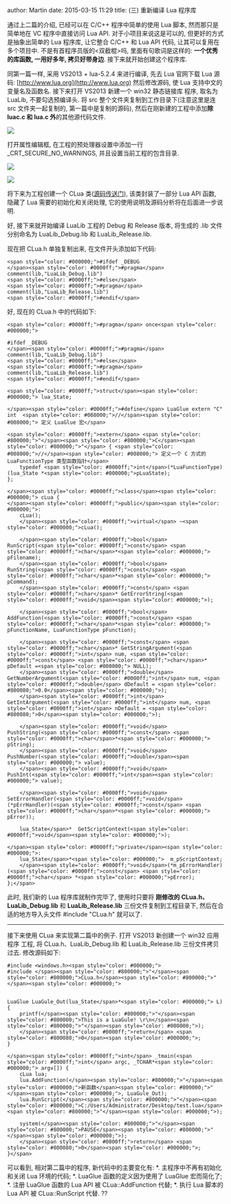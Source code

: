author: Martin
date: 2015-03-15 11:29
title: (三) 重新编译 Lua 程序库

通过上二篇的介绍, 已经可以在 C/C++ 程序中简单的使用 Lua 脚本, 然而那只是简单地在 VC 程序中直接访问 Lua API.
对于小项目来说这是可以的, 但更好的方式是抽象出简单的 Lua 程序库, 让它整合 C/C++ 和 Lua API 代码, 让其可以复用在多个项目中.
不是有首程序员版的<双截棍>吗, 里面有句歌词是这样的: **一个优秀的库函数, 一用好多年, 拷贝好带身边**.
接下来就开始创建这个程序库.

同第一篇一样, 采用 VS2013 + lua-5.2.4 来进行编译, 先去 Lua 官网下载 Lua 源码: [http://www.lua.org](http://www.lua.org)
然后修改源码, 使 Lua 支持中文的变量名及函数名.
接下来打开 VS2013 新建一个 win32 静态链接库 程序, 取名为 LuaLib, 不要勾选预编译头.
将 src 整个文件夹复制到工作目录下(注意这里是连 src 文件夹一起复制的, 第一篇中是复制的源码), 然后在刚新建的工程中添加**除 luac.c 和 lua.c 外**的其他源代码文件.

![](http://i62.tinypic.com/6r0n79.jpg)

打开属性编辑框, 在工程的预处理器设置中添加一行 _CRT_SECURE_NO_WARNINGS, 并且设置当前工程的包含目录.

![](http://i62.tinypic.com/b8nv55.jpg)

![](http://i58.tinypic.com/awauy1.jpg)

将下来为工程创建一个 CLua 类([源码传送门](https://github.com/z351522453/LuaLib)), 该类封装了一部分 Lua API 函数, 隐藏了 Lua 需要的初始化和关闭处理, 它的使用说明及源码分析将在后面进一步说明.

好, 接下来就开始编译 LuaLib 工程的 Debug 和 Release 版本, 将生成的 .lib 文件分别命名为 LuaLib_Debug.lib 和 LuaLib_Release.lib.

现在把 CLua.h 单独复制出来, 在文件开头添加如下代码:





    <span style="color: #000000;">#ifdef _DEBUG
    </span><span style="color: #0000ff;">#pragma</span> comment(lib,"LuaLib_Debug.lib")
    <span style="color: #0000ff;">#else</span>
    <span style="color: #0000ff;">#pragma</span> comment(lib,"LuaLib_Release.lib")
    <span style="color: #0000ff;">#endif</span>







好, 现在的 CLua.h 中的代码如下:





    <span style="color: #0000ff;">#pragma</span> once<span style="color: #000000;">

    #ifdef _DEBUG
    </span><span style="color: #0000ff;">#pragma</span> comment(lib,"LuaLib_Debug.lib")
    <span style="color: #0000ff;">#else</span>
    <span style="color: #0000ff;">#pragma</span> comment(lib,"LuaLib_Release.lib")
    <span style="color: #0000ff;">#endif</span>

    <span style="color: #0000ff;">struct</span><span style="color: #000000;"> lua_State;

    </span><span style="color: #0000ff;">#define</span> LuaGlue extern "C" int  <span style="color: #008000;">//</span><span style="color: #008000;"> 定义 LuaGlue 宏</span>

    <span style="color: #0000ff;">extern</span> <span style="color: #800000;">"</span><span style="color: #800000;">C</span><span style="color: #800000;">"</span> { <span style="color: #008000;">//</span><span style="color: #008000;"> 定义一个 C 方式的 LuaFunctionType 类型函数指针</span>
        typedef <span style="color: #0000ff;">int</span>(*LuaFunctionType)(lua_State *<span style="color: #000000;">pLuaState);
    };

    </span><span style="color: #0000ff;">class</span><span style="color: #000000;"> cLua {
    </span><span style="color: #0000ff;">public</span><span style="color: #000000;">:
        cLua();
        </span><span style="color: #0000ff;">virtual</span> ~<span style="color: #000000;">cLua();

        </span><span style="color: #0000ff;">bool</span>        RunScript(<span style="color: #0000ff;">const</span> <span style="color: #0000ff;">char</span>*<span style="color: #000000;"> pFilename);
        </span><span style="color: #0000ff;">bool</span>        RunString(<span style="color: #0000ff;">const</span> <span style="color: #0000ff;">char</span>*<span style="color: #000000;"> pCommand);
        </span><span style="color: #0000ff;">const</span> <span style="color: #0000ff;">char</span>* GetErrorString(<span style="color: #0000ff;">void</span><span style="color: #000000;">);

        </span><span style="color: #0000ff;">bool</span>        AddFunction(<span style="color: #0000ff;">const</span> <span style="color: #0000ff;">char</span>*<span style="color: #000000;"> pFunctionName, LuaFunctionType pFunction);

        </span><span style="color: #0000ff;">const</span> <span style="color: #0000ff;">char</span>* GetStringArgument(<span style="color: #0000ff;">int</span> num, <span style="color: #0000ff;">const</span> <span style="color: #0000ff;">char</span>* pDefault =<span style="color: #000000;"> NULL);
        </span><span style="color: #0000ff;">double</span>        GetNumberArgument(<span style="color: #0000ff;">int</span> num, <span style="color: #0000ff;">double</span> dDefault = <span style="color: #800080;">0.0</span><span style="color: #000000;">);
        </span><span style="color: #0000ff;">int</span>         GetIntArgument(<span style="color: #0000ff;">int</span> num, <span style="color: #0000ff;">int</span> nDefault = <span style="color: #800080;">0</span><span style="color: #000000;">);

        </span><span style="color: #0000ff;">void</span>        PushString(<span style="color: #0000ff;">const</span> <span style="color: #0000ff;">char</span>*<span style="color: #000000;"> pString);
        </span><span style="color: #0000ff;">void</span>        PushNumber(<span style="color: #0000ff;">double</span><span style="color: #000000;"> value);
        </span><span style="color: #0000ff;">void</span>        PushInt(<span style="color: #0000ff;">int</span><span style="color: #000000;"> value);

        </span><span style="color: #0000ff;">void</span>        SetErrorHandler(<span style="color: #0000ff;">void</span>(*pErrHandler)(<span style="color: #0000ff;">const</span> <span style="color: #0000ff;">char</span>*<span style="color: #000000;"> pError));

        lua_State</span>*  GetScriptContext(<span style="color: #0000ff;">void</span><span style="color: #000000;">);

    </span><span style="color: #0000ff;">private</span><span style="color: #000000;">:
        lua_State</span>*<span style="color: #000000;">  m_pScriptContext;
        </span><span style="color: #0000ff;">void</span>(*m_pErrorHandler)(<span style="color: #0000ff;">const</span> <span style="color: #0000ff;">char</span> *<span style="color: #000000;">pError);
    };</span>







此时, 我们新的 Lua 程序库就制作完毕了, 使用时只要将 **刚修改的 CLua.h、LuaLib_Debug.lib** 和 **LuaLib_Release.lib** 三份文件复制到工程目录下, 然后在合适的地方导入头文件 #include "CLua.h" 就可以了.



* * *



接下来使用 CLua 来实现第二篇中的例子.
打开 VS2013 新创建一个 win32 应用程序 工程, 将 CLua.h、LuaLib_Debug.lib 和 LuaLib_Release.lib 三份文件拷贝过去.
修改源码如下:





    #include <windows.h><span style="color: #000000;">
    #include </span><span style="color: #800000;">"</span><span style="color: #800000;">CLua.h</span><span style="color: #800000;">"</span><span style="color: #000000;">


    LuaGlue LuaGule_Out(lua_State</span>*<span style="color: #000000;"> L) {
        printf(</span><span style="color: #800000;">"</span><span style="color: #800000;">This is a LuaGule! \r\n</span><span style="color: #800000;">"</span><span style="color: #000000;">);
        </span><span style="color: #0000ff;">return</span> <span style="color: #800080;">0</span><span style="color: #000000;">;
    }

    </span><span style="color: #0000ff;">int</span> _tmain(<span style="color: #0000ff;">int</span> argc, _TCHAR*<span style="color: #000000;"> argv[]) {
        cLua lua;
        lua.AddFunction(</span><span style="color: #800000;">"</span><span style="color: #800000;">新函数</span><span style="color: #800000;">"</span><span style="color: #000000;">, LuaGule_Out);
        lua.RunScript(</span><span style="color: #800000;">"</span><span style="color: #800000;">C:/Users/Administrator/Desktop/test.lua</span><span style="color: #800000;">"</span><span style="color: #000000;">);

        system(</span><span style="color: #800000;">"</span><span style="color: #800000;">PAUSE</span><span style="color: #800000;">"</span><span style="color: #000000;">);
        </span><span style="color: #0000ff;">return</span> <span style="color: #800080;">0</span><span style="color: #000000;">;
    }</span>







可以看到, 相对第二篇中的程序, 新代码中的主要变化有:
*. 主程序中不再有初始化和关闭 Lua 环境的代码;
*. LuaGlue 函数的定义因为使用了 LuaGlue 宏而简化了;
*. 注册 LuaGlue 函数的 Lua API 被 CLua::AddFunction 代替;
*. 执行 Lua 脚本的 Lua API 被 CLua::RunScript 代替.
 ??

